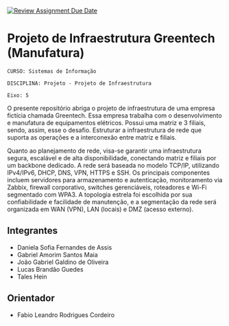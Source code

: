 [![Review Assignment Due Date](https://classroom.github.com/assets/deadline-readme-button-22041afd0340ce965d47ae6ef1cefeee28c7c493a6346c4f15d667ab976d596c.svg)](https://classroom.github.com/a/9lYuEWwT)
#  Projeto de Infraestrutura Greentech (Manufatura)

`CURSO: Sistemas de Informação`

`DISCIPLINA: Projeto - Projeto de Infraestrutura`

`Eixo: 5`

O presente repositório abriga o projeto de infraestrutura de uma empresa fictícia chamada Greentech. Essa empresa trabalha com o desenvolvimento e manufatura de equipamentos elétricos. Possui uma matriz e 3 filiais, sendo, assim, esse o desafio. Estruturar a infraestrutura de rede que suporta as operações e a interconexão entre matriz e filiais.

Quanto ao planejamento de rede, visa-se garantir uma infraestrutura segura, escalável e de alta disponibilidade, conectando matriz e filiais por um backbone dedicado. A rede será baseada no modelo TCP/IP, utilizando IPv4/IPv6, DHCP, DNS, VPN, HTTPS e SSH. Os principais componentes incluem servidores para armazenamento e autenticação, monitoramento via Zabbix, firewall corporativo, switches gerenciáveis, roteadores e Wi-Fi segmentado com WPA3. A topologia estrela foi escolhida por sua confiabilidade e facilidade de manutenção, e a segmentação da rede será organizada em WAN (VPN), LAN (locais) e DMZ (acesso externo).

## Integrantes

* Daniela Sofia Fernandes de Assis
* Gabriel Amorim Santos Maia
* João Gabriel Galdino de Oliveira
* Lucas Brandão Guedes
* Tales Hein

## Orientador

* Fabio Leandro Rodrigues Cordeiro


